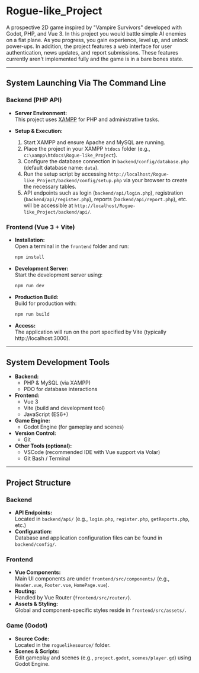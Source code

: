 # Rogue-like_Project

A prospective 2D game inspired by "Vampire Survivors" developed with Godot, PHP, and Vue 3. In this project you would battle simple AI enemies on a flat plane. As you progress, you gain experience, level up, and unlock power-ups. In addition, the project features a web interface for user authentication, news updates, and report submissions. These features currently aren't implemented fully and the game is in a bare bones state.

---

## System Launching Via The Command Line

### Backend (PHP API)
- **Server Environment:**  
  This project uses [XAMPP](https://www.apachefriends.org/) for PHP and administrative tasks.
  
- **Setup & Execution:**  
  1. Start XAMPP and ensure Apache and MySQL are running.
  2. Place the project in your XAMPP `htdocs` folder (e.g., `c:\xampp\htdocs\Rogue-like_Project`).
  3. Configure the database connection in `backend/config/database.php` (default database name: `data`).
  4. Run the setup script by accessing `http://localhost/Rogue-like_Project/backend/config/setup.php` via your browser to create the necessary tables.
  5. API endpoints such as login (`backend/api/login.php`), registration (`backend/api/register.php`), reports (`backend/api/report.php`), etc. will be accessible at `http://localhost/Rogue-like_Project/backend/api/`.

### Frontend (Vue 3 + Vite)
- **Installation:**  
  Open a terminal in the `frontend` folder and run:
  ```sh
  npm install
  ```
- **Development Server:**  
  Start the development server using:
  ```sh
  npm run dev
  ```
- **Production Build:**  
  Build for production with:
  ```sh
  npm run build
  ```
- **Access:**  
  The application will run on the port specified by Vite (typically http://localhost:3000).

---

## System Development Tools

- **Backend:**  
  - PHP & MySQL (via XAMPP)
  - PDO for database interactions
- **Frontend:**  
  - Vue 3
  - Vite (build and development tool)
  - JavaScript (ES6+)
- **Game Engine:**  
  - Godot Engine (for gameplay and scenes)
- **Version Control:**  
  - Git
- **Other Tools (optional):**  
  - VSCode (recommended IDE with Vue support via Volar)
  - Git Bash / Terminal

---

## Project Structure

### Backend
- **API Endpoints:**  
  Located in `backend/api/` (e.g., `login.php`, `register.php`, `getReports.php`, etc.)
- **Configuration:**  
  Database and application configuration files can be found in `backend/config/`.

### Frontend
- **Vue Components:**  
  Main UI components are under `frontend/src/components/` (e.g., `Header.vue`, `Footer.vue`, `HomePage.vue`).
- **Routing:**  
  Handled by Vue Router (`frontend/src/router/`).
- **Assets & Styling:**  
  Global and component-specific styles reside in `frontend/src/assets/`.

### Game (Godot)
- **Source Code:**  
  Located in the `roguelikesource/` folder.
- **Scenes & Scripts:**  
  Edit gameplay and scenes (e.g., `project.godot`, `scenes/player.gd`) using Godot Engine.

